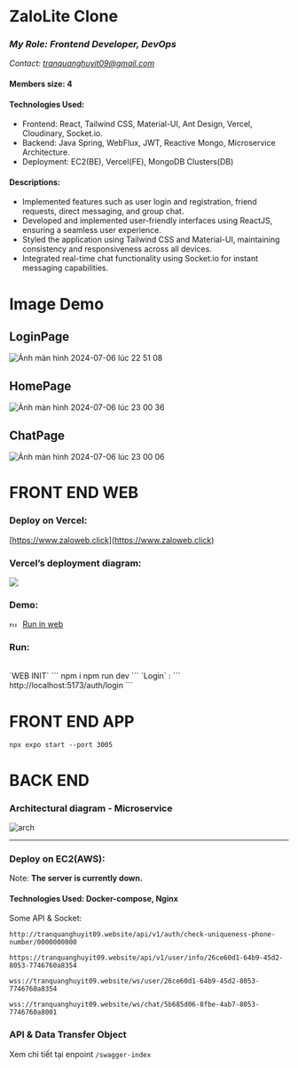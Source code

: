 # ZaloLite Clone
  ### <i>My Role: Frontend Developer, DevOps</i>
  <i>Contact: tranquanghuyit09@gmail.com</i>
#### Members size: 4

#### Technologies Used:
- Frontend: React, Tailwind CSS, Material-UI, Ant Design, Vercel, Cloudinary, Socket.io.
- Backend: Java Spring, WebFlux, JWT, Reactive Mongo, Microservice Architecture.
- Deployment: EC2(BE), Vercel(FE), MongoDB Clusters(DB)
#### Descriptions:
- Implemented features such as user login and registration, friend requests, direct messaging, and group chat.
- Developed and implemented user-friendly interfaces using ReactJS, ensuring a seamless user experience.
- Styled the application using Tailwind CSS and Material-UI, maintaining consistency and responsiveness across all devices.
- Integrated real-time chat functionality using Socket.io for instant messaging capabilities.

# Image Demo
## LoginPage
![Ảnh màn hình 2024-07-06 lúc 22 51 08](https://github.com/tranquanghuy-09/ZaloLite-Clone/assets/107989088/cfcf60c8-7f04-4677-bd55-3ba6d3320765)

## HomePage
![Ảnh màn hình 2024-07-06 lúc 23 00 36](https://github.com/tranquanghuy-09/ZaloLite-Clone/assets/107989088/84c6e995-d78f-40a5-8e61-ecd7fdfad413)

## ChatPage
![Ảnh màn hình 2024-07-06 lúc 23 00 06](https://github.com/tranquanghuy-09/ZaloLite-Clone/assets/107989088/607e84da-2e13-4a99-b69e-85b0a5cf4d6c)


# FRONT END WEB
### Deploy on Vercel: 
[https://www.zaloweb.click](https://www.zaloweb.click)

### Vercel’s deployment diagram:
![](https://b1410584.smushcdn.com/1410584/wp-content/uploads/2022/11/v2-768x545.png?lossy=0&strip=1&webp=1)

### Demo:
<img src="https://upload.wikimedia.org/wikipedia/commons/e/ef/Youtube_logo.png?20220706172052" alt="run-in-android" height="12" width="20">  [Run in web](https://youtu.be/HcMB9w4fMNo)

### Run:
<br>
`WEB INIT`
```
npm i
npm run dev
```
`Login` :
```
http://localhost:5173/auth/login
```


# FRONT END APP
```
npx expo start --port 3005
```

# BACK END
### Architectural diagram - Microservice
![arch](https://github.com/sonnees/ZaloLite/assets/110987763/6355f4e8-975e-4242-a387-b97881806fcd)

<hr>

### Deploy on EC2(AWS): 
Note:
<b>The server is currently down. </b>
#### Technologies Used: Docker-compose, Nginx
Some API & Socket:
```
http://tranquanghuyit09.website/api/v1/auth/check-uniqueness-phone-number/0000000000
```
```
https://tranquanghuyit09.website/api/v1/user/info/26ce60d1-64b9-45d2-8053-7746760a8354
```
```
wss://tranquanghuyit09.website/ws/user/26ce60d1-64b9-45d2-8053-7746760a8354
```
```
wss://tranquanghuyit09.website/ws/chat/5b685d06-8fbe-4ab7-8053-7746760a8001
```

### API & Data Transfer Object
Xem chi tiết tại enpoint `/swagger-index`
